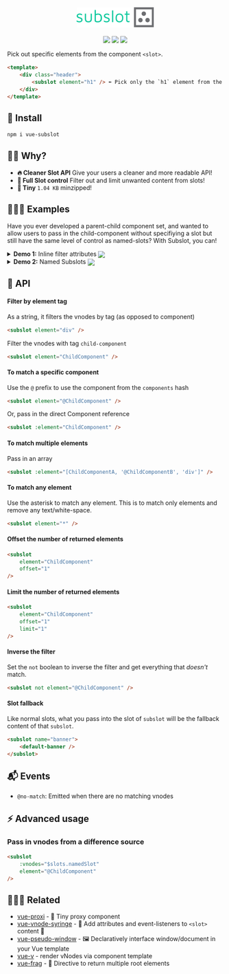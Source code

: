 <p align="center">
	<br>
	<img src="/.github/logo.png">
	<br><br>
	<a href="https://npm.im/vue-subslot"><img src="https://badgen.net/npm/v/vue-subslot"></a>
	<a href="https://npm.im/vue-subslot"><img src="https://badgen.net/npm/dm/vue-subslot"></a>
	<a href="https://bundlephobia.com/result?p=vue-subslot"><img src="https://badgen.net/bundlephobia/minzip/vue-subslot"></a>
	<br>
</p>

Pick out specific elements from the component `<slot>`.

```html
<template>
	<div class="header">
		<subslot element="h1" /> ⬅ Pick only the `h1` element from the default slot
	</div>
</template>
```

## 🚀 Install
```sh
npm i vue-subslot
```

## 🙋‍♂️ Why?
- **🔥 Cleaner Slot API** Give your users a cleaner and more readable API!
- **🧠 Full Slot control** Filter out and limit unwanted content from slots!
- **🐥 Tiny** `1.04 KB` minzipped!

## 👨🏻‍🏫 Examples
Have you ever developed a parent-child component set, and wanted to allow users to pass in the child-component without specifiying a slot but still have the same level of control as named-slots? With Subslot, you can!


<details>
    <summary>
        <strong>Demo 1:</strong> Inline filter attributes
        <a href="https://jsfiddle.net/hirokiosame/6fzeuh97/"><img align="center" src="https://img.shields.io/badge/JSFiddle-Open%20Demo-blue/?logo=jsfiddle&logoColor=lightblue"></a>
    </summary>

<br>

Imagine being able to offer the following API with parent-child components _Card_ and _CardHeader_.

```html
<card>
	<!-- The Card Header will be positioned separetely from the content -->
	<card-header>
		My special card
	</card-header>

	My card content
</card>
```

Using Subslot, this is all the code you need to make this possible. This is what _Card.vue_ looks like.

```html
<template>
	<div class="card">
		<div class="card-header">
			<!-- Pick out the Card Header from the default slot -->
			<subslot element="@CardHeader" limit="1" />
		</div>

		<div class="card-content">
			<!-- Use the remainder -->
			<subslot not element="@CardHeader" />
		</div>
	</div>
</template>

<script>
import Subslot from 'vue-subslot';
import CardHeader './CardHeader.vue';

export default {
	name: 'Card',

	components: {
		Subslot,
		CardHeader,
	}
};
</script>
```

</details>


<details>
    <summary>
        <strong>Demo 2:</strong> Named Subslots
        <a href="https://jsfiddle.net/hirokiosame/tcvp0r98/"><img align="center" src="https://img.shields.io/badge/JSFiddle-Open%20Demo-blue/?logo=jsfiddle&logoColor=lightblue"></a>
    </summary>

<br>

Alternatively to using inline filter attributes, you can define subslots on the component. With this approach, you can access subslots like you would normal slots but via `$subslots`. This is what _Card.vue_ would look like.

```html
<template>
	<div class="card">
		<div
			v-if="$subslots.cardHeader"
			class="card-header"
		 >
			<subslot name="cardHeader" />
		</div>

		<div class="card-content">
			<!-- Use the remainder -->
			<subslot />
		</div>
	</div>
</template>

<script>
import Subslot from 'vue-subslot';
import CardHeader './CardHeader.vue';

export default {
	name: 'Card',

	components: {
		Subslot,
		CardHeader,
	},

	mixins: [
		Subslot.define({
			// Use a string filter
			cardHeader: '@CardHeader:1', // Limit 1
			cardHeader: '@CardHeader[3:2]', // Offset 3, Limit 2

			// Or an object filter
			cardHeader: {
				element: '@CardHeader',
				limit: 1,
			},
		}),
	],
};
</script>
```

</details>

## 📖 API

#### Filter by element tag
As a string, it filters the vnodes by tag (as opposed to component)
```html
<subslot element="div" />
```

Filter the vnodes with tag `child-component`
```html
<subslot element="ChildComponent" />
```

#### To match a specific component
Use the `@` prefix to use the component from the `components` hash
```html
<subslot element="@ChildComponent" />
```

Or, pass in the direct Component reference
```html
<subslot :element="ChildComponent" />
```

#### To match multiple elements
Pass in an array

```html
<subslot :element="[ChildComponentA, '@ChildComponentB', 'div']" />
```

#### To match any element
Use the asterisk to match any element. This is to match only elements and remove any text/white-space.

```html
<subslot element="*" />
```

#### Offset the number of returned elements
```html
<subslot
	element="ChildComponent"
	offset="1"
/>
```

#### Limit the number of returned elements
```html
<subslot
	element="ChildComponent"
	offset="1"
	limit="1"
/>
```

#### Inverse the filter
Set the `not` boolean to inverse the filter and get everything that _doesn't_ match.
```html
<subslot not element="@ChildComponent" />
```

#### Slot fallback
Like normal slots, what you pass into the slot of `subslot` will be the fallback content of that `subslot`.
```html
<subslot name="banner">
	<default-banner />
</subslot>
```

## 📬 Events
- `@no-match`: Emitted when there are no matching vnodes


## ⚡ Advanced usage

### Pass in vnodes from a difference source
```html
<subslot
	:vnodes="$slots.namedSlot"
	element="@ChildComponent"
/>
```

## 👨‍👩‍👧 Related
- [vue-proxi](https://github.com/privatenumber/vue-proxi) - 💠 Tiny proxy component
- [vue-vnode-syringe](https://github.com/privatenumber/vue-vnode-syringe) - 🧬 Add attributes and event-listeners to `<slot>` content 💉
- [vue-pseudo-window](https://github.com/privatenumber/vue-pseudo-window) - 🖼 Declaratively interface window/document in your Vue template
- [vue-v](https://github.com/privatenumber/vue-v) - render vNodes via component template
- [vue-frag](https://github.com/privatenumber/vue-frag) - 🤲 Directive to return multiple root elements
